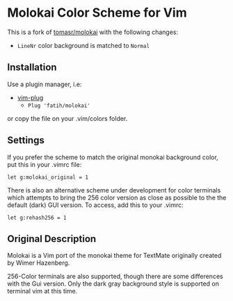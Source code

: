 # Molokai Color Scheme for Vim

This is a fork of [tomasr/molokai](https://github.com/tomasr/molokai) with the following changes:

* `LineNr` color background is matched to `Normal`


## Installation

Use a plugin manager, i.e:

* [vim-plug](https://github.com/junegunn/vim-plug)
  * `Plug 'fatih/molokai'`


or copy the file on your .vim/colors folder.

## Settings

If you prefer the scheme to match the original monokai background color, put this in your .vimrc file: 
```
let g:molokai_original = 1
```

There is also an alternative scheme under development for color terminals which
attempts to bring the 256 color version as close as possible to the the default
(dark) GUI version. To access, add this to your .vimrc:
```
let g:rehash256 = 1
```

## Original Description

Molokai is a Vim port of the monokai theme for TextMate originally created by
Wimer Hazenberg. 

256-Color terminals are also supported, though there are some differences with
the Gui version. Only the dark gray background style is supported on terminal
vim at this time.
